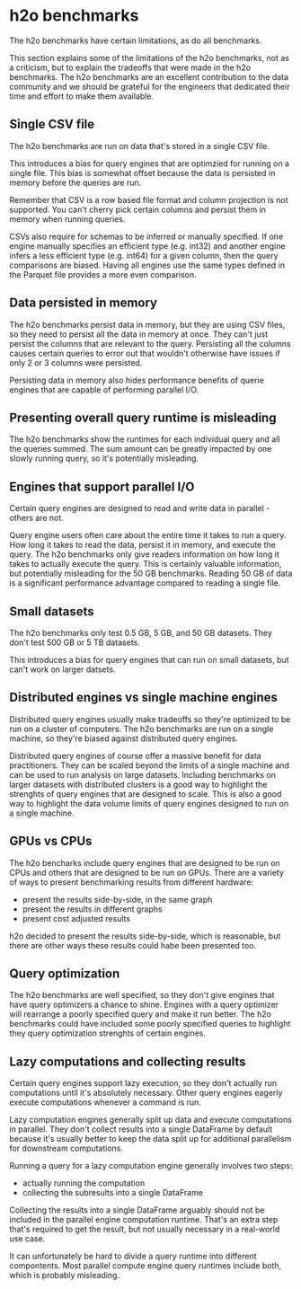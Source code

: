 # h2o benchmarks

The h2o benchmarks have certain limitations, as do all benchmarks.

This section explains some of the limitations of the h2o benchmarks, not as a criticism, but to explain the tradeoffs that were made in the h2o benchmarks.  The h2o benchmarks are an excellent contribution to the data community and we should be grateful for the engineers that dedicated their time and effort to make them available.

## Single CSV file

The h2o benchmarks are run on data that's stored in a single CSV file.

This introduces a bias for query engines that are optimzied for running on a single file.  This bias is somewhat offset because the data is persisted in memory before the queries are run.

Remember that CSV is a row based file format and column projection is not supported.  You can't cherry pick certain columns and persist them in memory when running queries.

CSVs also require for schemas to be inferred or manually specified.  If one engine manually specifies an efficient type (e.g. int32) and another engine infers a less efficient type (e.g. int64) for a given column, then the query comparisons are biased.  Having all engines use the same types defined in the Parquet file provides a more even comparison.

## Data persisted in memory

The h2o benchmarks persist data in memory, but they are using CSV files, so they need to persist all the data in memory at once.  They can't just persist the columns that are relevant to the query.  Persisting all the columns causes certain queries to error out that wouldn't otherwise have issues if only 2 or 3 columns were persisted.

Persisting data in memory also hides performance benefits of querie engines that are capable of performing parallel I/O.

## Presenting overall query runtime is misleading

The h2o benchmarks show the runtimes for each individual query and all the queries summed.  The sum amount can be greatly impacted by one slowly running query, so it's potentially misleading.

## Engines that support parallel I/O

Certain query engines are designed to read and write data in parallel - others are not.

Query engine users often care about the entire time it takes to run a query.  How long it takes to read the data, persist it in memory, and execute the query.  The h2o benchmarks only give readers information on how long it takes to actually execute the query.  This is certainly valuable information, but potentially misleading for the 50 GB benchmarks.  Reading 50 GB of data is a significant performance advantage compared to reading a single file.

## Small datasets

The h2o benchmarks only test 0.5 GB, 5 GB, and 50 GB datasets.  They don't test 500 GB or 5 TB datasets.

This introduces a bias for query engines that can run on small datasets, but can't work on larger datsets.

## Distributed engines vs single machine engines

Distributed query engines usually make tradeoffs so they're optimized to be run on a cluster of computers.  The h2o benchmarks are run on a single machine, so they're biased against distributed query engines.

Distributed query engines of course offer a massive benefit for data practitioners.  They can be scaled beyond the limits of a single machine and can be used to run analysis on large datasets.  Including benchmarks on larger datasets with distributed clusters is a good way to highlight the strenghts of query engines that are designed to scale.  This is also a good way to highlight the data volume limits of query engines designed to run on a single machine.

## GPUs vs CPUs

The h2o bencharks include query engines that are designed to be run on CPUs and others that are designed to be run on GPUs.  There are a variety of ways to present benchmarking results from different hardware:

* present the results side-by-side, in the same graph
* present the results in different graphs
* present cost adjusted results

h2o decided to present the results side-by-side, which is reasonable, but there are other ways these results could habe been presented too.

## Query optimization

The h2o benchmarks are well specified, so they don't give engines that have query optimizers a chance to shine.  Engines with a query optimizer will rearrange a poorly specified query and make it run better.  The h2o benchmarks could have included some poorly specified queries to highlight they query optimization strenghts of certain engines.

## Lazy computations and collecting results

Certain query engines support lazy execution, so they don't actually run computations until it's absolutely necessary.  Other query engines eagerly execute computations whenever a command is run.

Lazy computation engines generally split up data and execute computations in parallel.  They don't collect results into a single DataFrame by default because it's usually better to keep the data split up for additional parallelism for downstream computations.

Running a query for a lazy computation engine generally involves two steps:

* actually running the computation
* collecting the subresults into a single DataFrame

Collecting the results into a single DataFrame arguably should not be included in the parallel engine computation runtime.  That's an extra step that's required to get the result, but not usually necessary in a real-world use case.

It can unfortunately be hard to divide a query runtime into different compontents.  Most parallel compute engine query runtimes include both, which is probably misleading.
